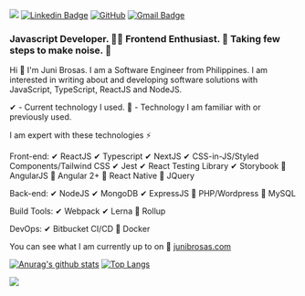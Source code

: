 
![](https://komarev.com/ghpvc/?username=junibrosas&color=blue)
[![Linkedin Badge](https://img.shields.io/badge/-LinkedIn-blue?style=flat-square&logo=Linkedin&logoColor=white&link=https://www.linkedin.com/in/juni-brosas-549b28a0/)](https://www.linkedin.com/in/juni-brosas-549b28a0/)
[![GitHub](https://img.shields.io/badge/-GitHub-181717?style=flat&logo=github&link=https://github.com/junibrosas)](https://github.com/junibrosas)
[![Gmail Badge](https://img.shields.io/badge/-Gmail-c14438?style=flat-square&logo=Gmail&logoColor=white&link=mailto:powerlogic1992@gmail.com)](mailto:powerlogic1992@gmail.com)


### Javascript Developer. 👩‍💻 Frontend Enthusiast. 🤩 Taking few steps to make noise. 📢

Hi 👋 I'm Juni Brosas. I am a Software Engineer from Philippines. I am interested in writing about and developing software solutions with JavaScript, TypeScript, ReactJS and NodeJS.


✔ - Current technology I used.
🌱 - Technology I am familiar with or previously used.

I am expert with these technologies ⚡

Front-end:
✔ ReactJS
✔ Typescript
✔ NextJS
✔ CSS-in-JS/Styled Components/Tailwind CSS
✔ Jest
✔ React Testing Library
✔ Storybook
🌱 AngularJS
🌱 Angular 2+
🌱 React Native
🌱 JQuery

Back-end:
✔ NodeJS
✔ MongoDB
✔ ExpressJS
🌱 PHP/Wordpress
🌱 MySQL

Build Tools:
✔ Webpack
✔ Lerna
🌱 Rollup

DevOps:
✔ Bitbucket CI/CD
🌱 Docker


You can see what I am currently up to on 🌱 [junibrosas.com](https://junibrosas.com/)

[![Anurag's github stats](https://github-readme-stats.vercel.app/api?username=junibrosas&line_height=20)](https://github.com/anuraghazra/github-readme-stats)
[![Top Langs](https://github-readme-stats.vercel.app/api/top-langs/?username=junibrosas&layout=compact)](https://github.com/anuraghazra/github-readme-stats)


[<img src="https://cr-ss-service.azurewebsites.net/api/ScreenShot?widget=summary&username=junibrosas">](https://profile.codersrank.io/user/junibrosas)



<!--
**junibrosas/junibrosas** is a ✨ _special_ ✨ repository because its `README.md` (this file) appears on your GitHub profile.

Here are some ideas to get you started:

- 🔭 I’m currently working on ...
- 🌱 I’m currently learning ...
- 👯 I’m looking to collaborate on ...
- 🤔 I’m looking for help with ...
- 💬 Ask me about ...
- 📫 How to reach me: ...
- 😄 Pronouns: ...
- ⚡ Fun fact: ...
-->
